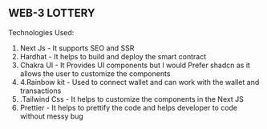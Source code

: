 ## WEB-3 LOTTERY

Technologies Used:

1. Next Js - It supports SEO and SSR
2. Hardhat - It helps to build and deploy the smart contract
3. Chakra UI - It Provides UI components but I would Prefer shadcn as it allows the user to customize the components
4. 4.Rainbow kit - Used to connect wallet and can work with the wallet and transactions
5. .Tailwind Css - It helps to customize the components in the Next JS
6. Prettier - It helps to prettify the code and helps developer to code without messy bug
